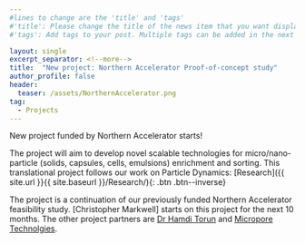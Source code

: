 ```yaml
---
#lines to change are the 'title' and 'tags'
#'title': Please change the title of the news item that you want displayed on the page 'News'
#'tags': Add tags to your post. Multiple tags can be added in the next line. The current list shows the ones already on the website. If your desired tag matches these then please retain, otherwise you can add more. Please make sure of the letter case; we would not want repeats like 'jobs' and 'jobs'

layout: single
excerpt_separator: <!--more-->
title:  "New project: Northern Accelerator Proof-of-concept study"
author_profile: false		
header:
  teaser: /assets/NorthernAccelerator.png
tag: 							
  - Projects
---
```


New project funded by Northern Accelerator starts!

<!--more-->

The project will aim to develop novel scalable technologies for micro/nano-particle (solids, capsules, cells, emulsions) enrichment and sorting. This translational project follows our work on Particle Dynamics: [Research]({{ site.url }}{{ site.baseurl }}/Research/){: .btn .btn--inverse}

The project is a continuation of our previously funded Northern Accelerator feasibility study. [Christopher Markwell] starts on this project for the next 10 months. The other project partners are [Dr Hamdi Torun](https://researchportal.northumbria.ac.uk/en/persons/hamdi-torun "HT") and [Micropore Technolgies](https://microporetech.com/ "MT").
